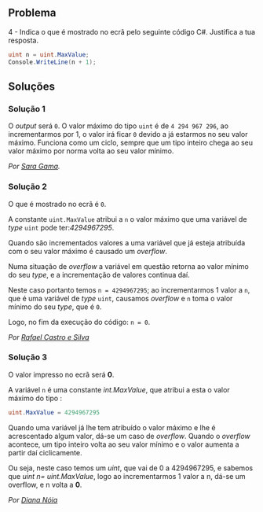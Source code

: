 ## Problema

4 - Indica o que é mostrado no ecrã pelo seguinte código C#. Justifica a tua
resposta.

```cs
uint n = uint.MaxValue;
Console.WriteLine(n + 1);
```

## Soluções

### Solução 1

O _output_ será `0`. O valor máximo do tipo `uint` é de `4 294 967 296`, ao 
incrementarmos por 1, o valor irá ficar `0` devido a já estarmos no seu valor 
máximo. Funciona como um ciclo, sempre que um tipo inteiro chega ao seu valor
máximo por norma volta ao seu valor mínimo.

*Por [Sara Gama](https://github.com/serapinta).*

### Solução 2

O que é mostrado no ecrã é `0`.

A constante `uint.MaxValue` atribui a `n` o 
valor máximo que uma variável de _type_ `uint` pode ter:_4294967295_.

Quando são incrementados valores a uma variável 
que já esteja atribuída com o seu valor máximo é causado um _overflow_.

Numa situação de _overflow_ a variável em questão retorna ao valor 
mínimo do seu _type_, e a incrementação de valores continua daí.

Neste caso portanto temos `n = 4294967295`; ao incrementarmos 1 valor a `n`,
que é uma variável de _type_ `uint`, 
causamos _overflow_ e `n` toma o valor mínimo do seu _type_, que é `0`.

Logo, no fim da execução do código: `n = 0`.

*Por [Rafael Castro e Silva](https://github.com/RafaelCS-Aula)*

### Solução 3

O valor impresso no ecrã será **0**.

A variável `n` é uma constante *int.MaxValue*, que atribui a esta o valor 
máximo do tipo :
```cs
uint.MaxValue = 4294967295
```
Quando uma variável já lhe tem atribuído o valor máximo e lhe é acrescentado 
algum valor, dá-se um caso de *overflow*.
Quando o *overflow* acontece, um tipo inteiro volta ao seu valor mínimo e o 
valor aumenta a partir daí ciclicamente.

Ou seja, neste caso temos um *uint*, que vai de 0 a 4294967295, e sabemos que 
*uint n= uint.MaxValue*, logo ao incrementarmos 1 valor a n, dá-se um overflow, 
e n volta a **0**.
 
*Por [Diana Nóia](https://github.com/DianaNoia)*